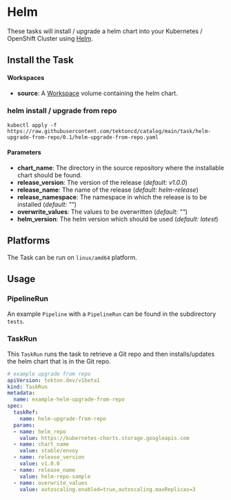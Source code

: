 # Helm

These tasks will install / upgrade a helm chart into your Kubernetes / OpenShift Cluster using [Helm](https://github.com/helm/helm).

## Install the Task

#### Workspaces

* **source**: A [Workspace](https://github.com/tektoncd/pipeline/blob/main/docs/workspaces.md) volume containing the helm chart.

### helm install / upgrade from repo

```
kubectl apply -f https://raw.githubusercontent.com/tektoncd/catalog/main/task/helm-upgrade-from-repo/0.1/helm-upgrade-from-repo.yaml
```

#### Parameters

- **chart_name**: The directory in the source repository where the installable chart should be found.
- **release_version**: The version of the release (*default: v1.0.0*)
- **release_name**: The name of the release (*default: helm-release*)
- **release_namespace**: The namespace in which the release is to be installed (*default: ""*)
- **overwrite_values**: The values to be overwritten (*default: ""*)
- **helm_version**: The helm version which should be used (*default: latest*)

## Platforms

The Task can be run on `linux/amd64` platform.

## Usage

### PipelineRun

An example `Pipeline` with a `PipelineRun` can be found in the subdirectory `tests`.

### TaskRun

This `TaskRun` runs the task to retrieve a Git repo and then installs/updates the helm chart that is in the Git repo.

```yaml
# example upgrade from repo
apiVersion: tekton.dev/v1beta1
kind: TaskRun
metadata:
  name: example-helm-upgrade-from-repo
spec:
  taskRef:
    name: helm-upgrade-from-repo
  params:
  - name: helm_repo
    value: https://kubernetes-charts.storage.googleapis.com
  - name: chart_name
    value: stable/envoy
  - name: release_version
    value: v1.0.0
  - name: release_name
    value: helm-repo-sample
  - name: overwrite_values
    value: autoscaling.enabled=true,autoscaling.maxReplicas=3
```